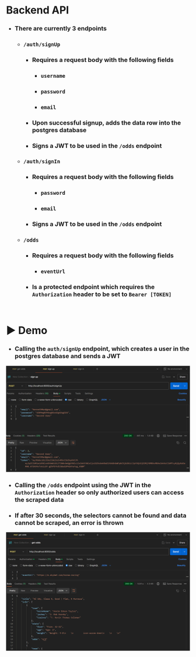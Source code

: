 # Backend API
- ### There are currently 3 endpoints
	- ### `/auth/signUp`
		- ### Requires a request body with the following fields
			- ### `username`
			- ### `password`
			- ### `email`
		- ### Upon successful signup, adds the data row into the postgres database
		- ### Signs a JWT to be used in the `/odds` endpoint

	- ### `/auth/signIn`
		- ### Requires a request body with the following fields
			- ### `password`
			- ### `email`
		- ### Signs a JWT to be used in the `/odds` endpoint

	- ### `/odds`
		- ### Requires a request body with the following fields
			- ### `eventUrl`
		- ### Is a protected endpoint which requires the `Authorization` header to be set to `Bearer [TOKEN]`

<br>

# ▶️ Demo
- ### Calling the `auth/signUp` endpoint, which creates a user in the postgres database and sends a JWT
![](../res/apiDemo1.png)

- ### Calling the `/odds` endpoint using the JWT in the `Authorization` header so only authorized users can access the scraped data

- ### If after 30 seconds, the selectors cannot be found and data cannot be scraped, an error is thrown
![](../res/apiDemo2.png)